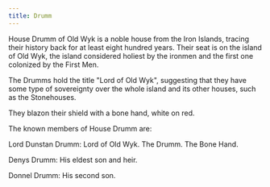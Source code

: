 ```yaml
---
title: Drumm
---
```


House Drumm of Old Wyk is a noble house from the Iron Islands, tracing their history back for at least eight hundred years. Their seat is on the island of Old Wyk, the island considered holiest by the ironmen and the first one colonized by the First Men.

The Drumms hold the title "Lord of Old Wyk", suggesting that they have some type of sovereignty over the whole island and its other houses, such as the Stonehouses.

They blazon their shield with a bone hand, white on red.

The known members of House Drumm are:

Lord Dunstan Drumm: Lord of Old Wyk. The Drumm. The Bone Hand.

Denys Drumm: His eldest son and heir.

Donnel Drumm: His second son.


